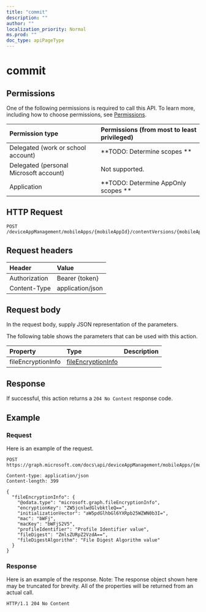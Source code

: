 ```yaml
---
title: "commit"
description: ""
author: ""
localization_priority: Normal
ms.prod: ""
doc_type: apiPageType
---
```


# commit



## Permissions
One of the following permissions is required to call this API. To learn more, including how to choose permissions, see [Permissions](/concepts/permissions-reference.md).

|Permission type|Permissions (from most to least privileged)|
|:---|:---|
|Delegated (work or school account)|**TODO: Determine scopes **|
|Delegated (personal Microsoft account)|Not supported.|
|Application|**TODO: Determine AppOnly scopes **|

## HTTP Request
<!-- {
  "blockType": "ignored"
}
-->
``` http
POST /deviceAppManagement/mobileApps/{mobileAppId}/contentVersions/{mobileAppContentId}/files/{mobileAppContentFileId}/commit
```

## Request headers
|Header|Value|
|:---|:---|
|Authorization|Bearer {token}|
|Content-Type|application/json|

## Request body
In the request body, supply JSON representation of the parameters.

The following table shows the parameters that can be used with this action.

|Property|Type|Description|
|:---|:---|:---|
|fileEncryptionInfo|[fileEncryptionInfo](../resources/fileEncryptionInfo.md)||



## Response
If successful, this action returns a `204 No Content` response code.

## Example

### Request
Here is an example of the request.
<!-- {
  "blockType": "request",
  "name": "mobileappcontentfile_commit"
}
-->
``` http
POST https://graph.microsoft.com/docs\api/deviceAppManagement/mobileApps/{mobileAppId}/contentVersions/{mobileAppContentId}/files/{mobileAppContentFileId}/commit

Content-type: application/json
Content-length: 399

{
  "fileEncryptionInfo": {
    "@odata.type": "microsoft.graph.fileEncryptionInfo",
    "encryptionKey": "ZW5jcnlwdGlvbktleQ==",
    "initializationVector": "aW5pdGlhbGl6YXRpb25WZWN0b3I=",
    "mac": "bWFj",
    "macKey": "bWFjS2V5",
    "profileIdentifier": "Profile Identifier value",
    "fileDigest": "ZmlsZURpZ2VzdA==",
    "fileDigestAlgorithm": "File Digest Algorithm value"
  }
}
```

### Response
Here is an example of the response. Note: The response object shown here may be truncated for brevity. All of the properties will be returned from an actual call.
<!-- {
  "blockType": "response",
  "truncated": true
}
-->
``` http
HTTP/1.1 204 No Content
```

